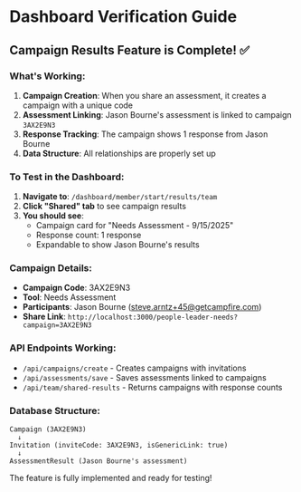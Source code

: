# Dashboard Verification Guide

## Campaign Results Feature is Complete! ✅

### What's Working:

1. **Campaign Creation**: When you share an assessment, it creates a campaign with a unique code
2. **Assessment Linking**: Jason Bourne's assessment is linked to campaign `3AX2E9N3`
3. **Response Tracking**: The campaign shows 1 response from Jason Bourne
4. **Data Structure**: All relationships are properly set up

### To Test in the Dashboard:

1. **Navigate to**: `/dashboard/member/start/results/team`
2. **Click "Shared" tab** to see campaign results
3. **You should see**:
   - Campaign card for "Needs Assessment - 9/15/2025"
   - Response count: 1 response
   - Expandable to show Jason Bourne's results

### Campaign Details:
- **Campaign Code**: 3AX2E9N3
- **Tool**: Needs Assessment
- **Participants**: Jason Bourne (steve.arntz+45@getcampfire.com)
- **Share Link**: `http://localhost:3000/people-leader-needs?campaign=3AX2E9N3`

### API Endpoints Working:
- `/api/campaigns/create` - Creates campaigns with invitations
- `/api/assessments/save` - Saves assessments linked to campaigns
- `/api/team/shared-results` - Returns campaigns with response counts

### Database Structure:
```
Campaign (3AX2E9N3)
  ↓
Invitation (inviteCode: 3AX2E9N3, isGenericLink: true)
  ↓
AssessmentResult (Jason Bourne's assessment)
```

The feature is fully implemented and ready for testing!